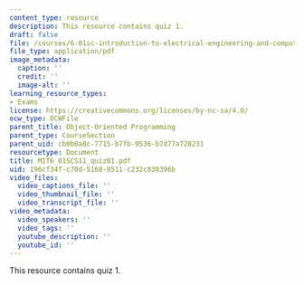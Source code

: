 ```yaml
---
content_type: resource
description: This resource contains quiz 1.
draft: false
file: /courses/6-01sc-introduction-to-electrical-engineering-and-computer-science-i-spring-2011/196cf34fc70d51688511c232c830396b_MIT6_01SCS11_quiz01.pdf
file_type: application/pdf
image_metadata:
  caption: ''
  credit: ''
  image-alt: ''
learning_resource_types:
- Exams
license: https://creativecommons.org/licenses/by-nc-sa/4.0/
ocw_type: OCWFile
parent_title: Object-Oriented Programming
parent_type: CourseSection
parent_uid: cb0b0a8c-7715-b7fb-9536-b7d77a728231
resourcetype: Document
title: MIT6_01SCS11_quiz01.pdf
uid: 196cf34f-c70d-5168-8511-c232c830396b
video_files:
  video_captions_file: ''
  video_thumbnail_file: ''
  video_transcript_file: ''
video_metadata:
  video_speakers: ''
  video_tags: ''
  youtube_description: ''
  youtube_id: ''
---
```

This resource contains quiz 1.